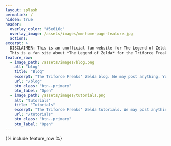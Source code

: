 ```yaml
---
layout: splash
permalink: /
hidden: true
header:
  overlay_color: "#5e616c"
  overlay_image: /assets/images/mm-home-page-feature.jpg
  actions:
excerpt: >
  DISCLAIMER: This is an unofficial fan website for The Legend of Zelda called "The Triforce Freaks". This website is not endorsed in any way by © Nintendo, nor does it have any affiliation with it. All Zelda pictures, characters, and related materials are © Nintendo.<br /><br />
  This is a fan site about *The Legend of Zelda* for the Triforce Freaks. The Triforce Freaks are a group of Zelda fans.<br />
feature_row:
  - image_path: /assets/images/blog.png
    alt: "blog"
    title: "Blog"
    excerpt: "The Triforce Freaks' Zelda blog. We may post anything. You never know!"
    url: "/blog"
    btn_class: "btn--primary"
    btn_label: "Open"
  - image_path: /assets/images/tutorials.png
    alt: "tutorials"
    title: "Tutorials"
    excerpt: "The Triforce Freaks' Zelda tutorials. We may post anything. You never know!"
    url: "/tutorials"
    btn_class: "btn--primary"
    btn_label: "Open"
---
```


{% include feature_row %}

